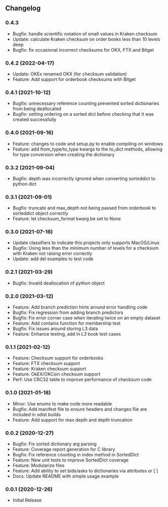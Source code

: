 ## Changelog

### 0.4.3
 * Bugfix: handle scientific notation of small values in Kraken checksum
 * Update: calculate Kraken checksum on order books less than 10 levels deep
 * Bugfix: fix occasional incorrect checksums for OKX, FTX and Bitget

### 0.4.2 (2022-04-17)
 * Update: OKEx renamed OKX (for checksum validation)
 * Feature: Add support for orderbook checksums with Bitget

### 0.4.1 (2021-10-12)
 * Bugfix: unnecessary reference counting prevented sorted dictionaries from being deallocated
 * Bugfix: setting ordering on a sorted dict before checking that it was created successfully

### 0.4.0 (2021-09-16)
 * Feature: changes to code and setup.py to enable compiling on windows
 * Feature: add from_type/to_type kwargs to the to_dict methods, allowing for type conversion when creating the dictionary

### 0.3.2 (2021-09-04)
 * Bugfix: depth was incorrectly ignored when converting sorteddict to python dict

### 0.3.1 (2021-09-01)
  * Bugfix: truncate and max_depth not being passed from orderbook to sorteddict object correctly
  * Feature: let checksum_format kwarg be set to None

### 0.3.0 (2021-07-16)
  * Update classifiers to indicate this projects only supports MacOS/Linux
  * Bugfix: Using less than the minimum number of levels for a checksum with Kraken not raising error correctly
  * Update: add del examples to test code

### 0.2.1 (2021-03-29)
  * Bugfix: Invalid deallocation of python object

### 0.2.0 (2021-03-12)
  * Feature: Add branch prediction hints around error handling code
  * Bugfix: Fix regression from adding branch predictors
  * Bugfix: Fix error corner case when iterating twice on an empty dataset
  * Feature: Add contains function for membership test
  * Bugfix: Fix issues around storing L3 data
  * Feature: Enhance testing, add in L3 book test cases

### 0.1.1 (2021-02-12)
  * Feature: Checksum support for orderbooks
  * Feature: FTX checksum support
  * Feature: Kraken checksum support
  * Feature: OkEX/OKCoin checksum support
  * Perf: Use CRC32 table to improve performance of checksum code

### 0.1.0 (2021-01-18)
  * Minor: Use enums to make code more readable
  * Bugfix: Add manifest file to ensure headers and changes file are included in sdist builds
  * Feature: Add support for max depth and depth truncation

### 0.0.2 (2020-12-27)
  * Bugfix: Fix sorted dictionary arg parsing
  * Feature: Coverage report generation for C library
  * Bugfix: Fix reference counting in index method in SortedDict
  * Feature: New unit tests to improve SortedDict coverage
  * Feature: Modularize files
  * Feature: Add ability to set bids/asks to dictionaries via attributes or \[ \]
  * Docs: Update README with simple usage example

### 0.0.1 (2020-12-26)
  * Initial Release
